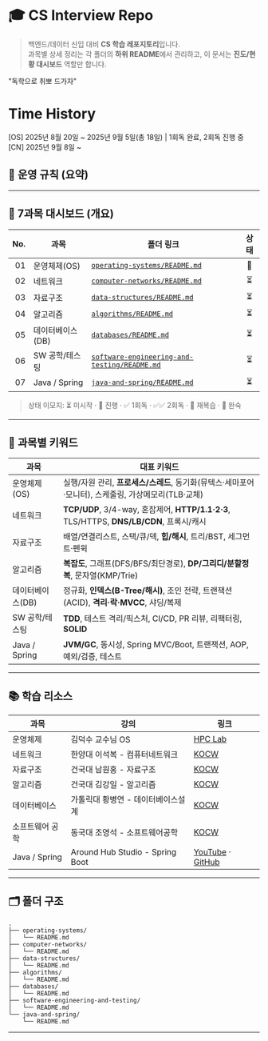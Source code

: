 # 🎓 CS Interview Repo

> 백엔드/데이터 신입 대비 **CS 학습 레포지토리**입니다.   
> 과목별 상세 정리는 각 폴더의 **하위 README**에서 관리하고, 이 문서는 **진도/현황 대시보드** 역할만 합니다.

"독학으로 취뽀 드가자"

# Time History

[OS] 2025년 8월 20일 ~ 2025년 9월 5일(총 18일) | 1회독 완료, 2회독 진행 중   
[CN] 2025년 9월 8일 ~ 


## 🧭 운영 규칙 (요약)

---

## 📌 7과목 대시보드 (개요)

| No. | 과목             | 폴더 링크                                                                                  | 상태 |
| --: | ---------------- | ------------------------------------------------------------------------------------------ | :--: |
|  01 | 운영체제(OS)     | [`operating-systems/README.md`](operating-systems/README.md)                               |  🔄  |
|  02 | 네트워크         | [`computer-networks/README.md`](computer-networks/README.md)                               |  ⏳  |
|  03 | 자료구조         | [`data-structures/README.md`](data-structures/README.md)                                   |  ⏳  |
|  04 | 알고리즘         | [`algorithms/README.md`](algorithms/README.md)                                             |  ⏳  |
|  05 | 데이터베이스(DB) | [`databases/README.md`](databases/README.md)                                               |  ⏳  |
|  06 | SW 공학/테스팅   | [`software-engineering-and-testing/README.md`](software-engineering-and-testing/README.md) |  ⏳  |
|  07 | Java / Spring    | [`java-and-spring/README.md`](java-and-spring/README.md)                                   |  ⏳  |

> 상태 이모지: ⏳ 미시작 · 🔄 진행 · ✅ 1회독 · ✅✅ 2회독 · 🔁 재복습 · 🚀 완숙

---

## 🧩 과목별 키워드 

| 과목             | 대표 키워드                                                                                         |
| ---------------- | --------------------------------------------------------------------------------------------------- |
| 운영체제(OS)     | 실행/자원 관리, **프로세스/스레드**, 동기화(뮤텍스·세마포어·모니터), 스케줄링, 가상메모리(TLB·교체) |
| 네트워크         | **TCP/UDP**, 3/4-way, 혼잡제어, **HTTP/1.1·2·3**, TLS/HTTPS, **DNS/LB/CDN**, 프록시/캐시            |
| 자료구조         | 배열/연결리스트, 스택/큐/덱, **힙/해시**, 트리/BST, 세그먼트·펜윅                                   |
| 알고리즘         | **복잡도**, 그래프(DFS/BFS/최단경로), **DP/그리디/분할정복**, 문자열(KMP/Trie)                      |
| 데이터베이스(DB) | 정규화, **인덱스(B-Tree/해시)**, 조인 전략, 트랜잭션(ACID), **격리·락·MVCC**, 샤딩/복제             |
| SW 공학/테스팅   | **TDD**, 테스트 격리/픽스처, CI/CD, PR 리뷰, 리팩터링, **SOLID**                                    |
| Java / Spring    | **JVM/GC**, 동시성, Spring MVC/Boot, 트랜잭션, AOP, 예외/검증, 테스트                               |

---

## 📚 학습 리소스

| 과목            | 강의                               | 링크                                                                                                                                                        |
| --------------- | ---------------------------------- | ----------------------------------------------------------------------------------------------------------------------------------------------------------- |
| 운영체제        | 김덕수 교수님 OS                   | [HPC Lab](https://hpclab.tistory.com/1?category=887083)                                                                                                     |
| 네트워크        | 한양대 이석복 - 컴퓨터네트워크     | [KOCW](https://www.kocw.net/home/college/cview.do?cid=6166c077e545b736)                                                                                     |
| 자료구조        | 건국대 남원홍 - 자료구조           | [KOCW](https://www.kocw.net/home/cview.do?kemId=1190355)                                                                                                    |
| 알고리즘        | 건국대 김강일 - 알고리즘           | [KOCW](https://www.kocw.net/home/cview.do?kemId=1278171)                                                                                                    |
| 데이터베이스    | 가톨릭대 황병연 - 데이터베이스설계 | [KOCW](https://kocw.net/home/cview.do?kemId=1207109)                                                                                                        |
| 소프트웨어 공학 | 동국대 조영석 - 소프트웨어공학     | [KOCW](https://www.kocw.net/home/cview.do?kemId=1045594)                                                                                                    |
| Java / Spring   | Around Hub Studio - Spring Boot    | [YouTube](https://www.youtube.com/playlist?list=PLlTylS8uB2fBOi6uzvMpojFrNe7sRmlzU) · [GitHub](https://github.com/Around-Hub-Studio/around-hub-spring-boot) |

---

## 🗂️ 폴더 구조

```
.
├── operating-systems/
│   └── README.md
├── computer-networks/
│   └── README.md
├── data-structures/
│   └── README.md
├── algorithms/
│   └── README.md
├── databases/
│   └── README.md
├── software-engineering-and-testing/
│   └── README.md
└── java-and-spring/
    └── README.md
```

---
